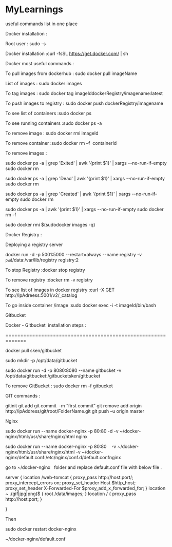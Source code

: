 # MyLearnings
useful commands list in one place

Docker installation :

Root user : sudo -s

Docker installation :curl -fsSL https://get.docker.com/ | sh

Docker most useful commands : 

To pull images from dockerhub : sudo docker pull imageName

List of images : sudo docker images

To tag images : sudo docker tag imageIddockerRegistry/imagename:latest

To push images to registry : sudo docker push dockerRegistry/imagename

To see list of containers :sudo docker ps

To see running containers :sudo docker ps -a

To remove image : sudo docker rmi imageId

To remove container :sudo docker rm –f  containerId



To remove images :

sudo docker ps -a | grep 'Exited' | awk '{print $1}' | xargs --no-run-if-empty sudo docker rm

sudo docker ps -a | grep 'Dead' | awk '{print $1}' | xargs --no-run-if-empty sudo docker rm

sudo docker ps -a | grep 'Created' | awk '{print $1}' | xargs --no-run-if-empty sudo docker rm

sudo docker ps -a | awk '{print $1}' | xargs --no-run-if-empty sudo docker rm -f

sudo docker rmi $(sudodocker images -q)



Docker Registry :

Deploying a registry server

docker run -d -p 5001:5000 --restart=always --name registry -v `pwd`/data:/var/lib/registry registry:2

To stop Registry :docker stop registry

To remove registry :docker rm -v registry

To see list of images in docker registry :curl -X GET http://IpAdreess:5001/v2/_catalog

To go inside container /image :sudo docker exec -i -t imageId/bin/bash

Gitbucket

Docker - Gitbucket  installation steps :

=============================================================

docker pull sken/gitbucket

sudo mkdir -p /opt/data/gitbucket

sudo docker run -d -p 8080:8080 --name gitbucket -v /opt/data/gitbucket:/gitbucketsken/gitbucket

To remove GitBucket : sudo docker rm -f gitbucket

GIT commands :

gitinit
git add
git commit  -m “first commit”
git remove add origin  http://ipAddress/git/root/FolderName.git
git push –u origin master


Nginx

sudo docker run --name docker-nginx -p 80:80 -d -v ~/docker-nginx/html:/usr/share/nginx/html nginx

sudo docker run --name docker-nginx -p 80:80    -v ~/docker-nginx/html:/usr/share/nginx/html -v ~/docker-nginx/default.conf:/etc/nginx/conf.d/default.confnginx

go to ~/docker-nginx   folder and replace default.conf file with below file .

server {
location /web-tomcat {
proxy_pass http://host:port/;
proxy_intercept_errors on;
proxy_set_header Host $http_host;
proxy_set_header X-Forwarded-For $proxy_add_x_forwarded_for;
}
location ~ \.(gif|jpg|png)$ {
root /data/images;
}
location / {
proxy_pass http://host:port;
}

}

Then

sudo docker restart docker-nginx

~/docker-nginx/default.conf

